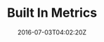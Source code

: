 ---
date: "2016-07-03T04:02:20Z"
title: "Built In Metrics"
description: "An overview of the various sections of the Replicated YAML."
weight: "2610"
categories: [ "Packaging a Kubernetes Application" ]
index: ["docs/kubernetes", "docs"]
gradient: "kubernetes"
icon: "replicatedKubernetes"
---